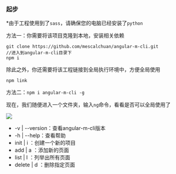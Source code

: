 ### 起步
 
*由于工程使用到了`sass`，请确保您的电脑已经安装了`python`

方法一：你需要将该项目克隆到本地，安装相关依赖
```
git clone https://github.com/mescalchuan/angular-m-cli.git
//进入到angular-m-cli目录下
npm i
```

除此之外，你还需要将该工程链接到全局执行环境中，方便全局使用
```
npm link
```

方法二：`npm i angular-m-cli -g`

现在，我们随便进入一个文件夹，输入`ng`命令，看看是否可以全局使用了

![](http://upload-images.jianshu.io/upload_images/1495096-6399e6a2495d7741.png?imageMogr2/auto-orient/strip%7CimageView2/2/w/1240)

* -v | --version：查看angular-m-cli版本
* -h | --help：查看帮助
* init | i  <projectName>：创建一个新的项目
* add | a  <pageName>：添加新的页面
* list | l ：列举出所有页面
* delete | d <pageName>：删除指定页面